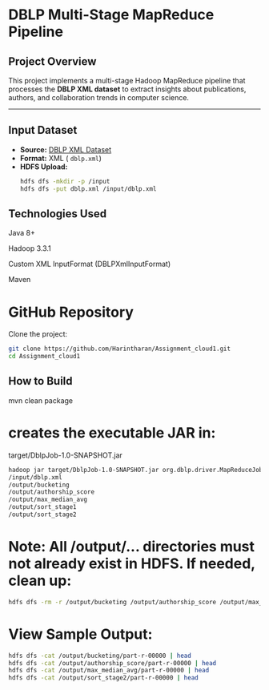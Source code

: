 # DBLP Multi-Stage MapReduce Pipeline

## Project Overview

This project implements a multi-stage Hadoop MapReduce pipeline that processes the **DBLP XML dataset** to extract insights about publications, authors, and collaboration trends in computer science.

---

##  Input Dataset

- **Source:** [DBLP XML Dataset](https://www.kaggle.com/datasets/dheerajmpai/dblp2023)
- **Format:** XML ( `dblp.xml`)
- **HDFS Upload:**  
  ```bash
  hdfs dfs -mkdir -p /input
  hdfs dfs -put dblp.xml /input/dblp.xml

## Technologies Used
Java 8+

Hadoop 3.3.1

Custom XML InputFormat (DBLPXmlInputFormat)

Maven

# GitHub Repository

 Clone the project:
```bash
git clone https://github.com/Harintharan/Assignment_cloud1.git
cd Assignment_cloud1
```
## How to Build

mvn clean package

# creates the executable JAR in:
target/DblpJob-1.0-SNAPSHOT.jar

```bash
hadoop jar target/DblpJob-1.0-SNAPSHOT.jar org.dblp.driver.MapReduceJobRunner 
/input/dblp.xml 
/output/bucketing 
/output/authorship_score 
/output/max_median_avg 
/output/sort_stage1 
/output/sort_stage2
```


# Note: All /output/... directories must not already exist in HDFS. If needed, clean up:
```bash
hdfs dfs -rm -r /output/bucketing /output/authorship_score /output/max_median_avg /output/sort_stage1 /output/sort_stage2
```

# View Sample Output:
```bash
hdfs dfs -cat /output/bucketing/part-r-00000 | head
hdfs dfs -cat /output/authorship_score/part-r-00000 | head
hdfs dfs -cat /output/max_median_avg/part-r-00000 | head
hdfs dfs -cat /output/sort_stage2/part-r-00000 | head

